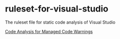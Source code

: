 # ruleset-for-visual-studio
The ruleset file for static code analysis of Visual Studio


[Code Analysis for Managed Code Warnings](https://msdn.microsoft.com/ja-jp/library/ee1hzekz.aspx)
